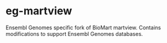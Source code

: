 eg-martview
===========

Ensembl Genomes specific fork of BioMart martview. Contains modifications to support Ensembl Genomes databases.
